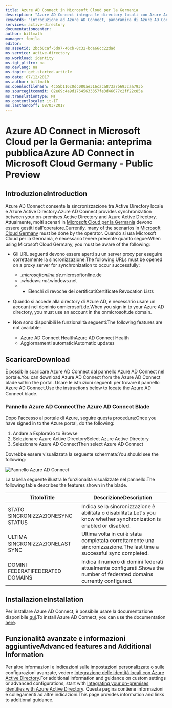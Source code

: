 ```yaml
---
title: Azure AD Connect in Microsoft Cloud per la Germania
description: "Azure AD Connect integra le directory locali con Azure Active Directory. Consente di fornire un'identità comune per le applicazioni di Office 365, Azure e SaaS integrate con Azure AD."
keywords: "introduzione ad Azure AD Connect, panoramica di Azure AD Connect, che cos'è Azure AD Connect, installare Active Directory, Germania, Foresta Nera"
services: active-directory
documentationcenter: 
author: billmath
manager: femila
editor: 
ms.assetid: 2bcb0caf-5d97-46cb-8c32-bda66cc22dad
ms.service: active-directory
ms.workload: identity
ms.tgt_pltfrm: na
ms.devlang: na
ms.topic: get-started-article
ms.date: 07/12/2017
ms.author: billmath
ms.openlocfilehash: 4c55b116c0dc080ae316caca873a7b693caa793b
ms.sourcegitcommit: 02e69c4a9d17645633357fe3d46677c2ff22c85a
ms.translationtype: MT
ms.contentlocale: it-IT
ms.lasthandoff: 08/03/2017
---
```

# <a name="azure-ad-connect-in-microsoft-cloud-germany---public-preview"></a><span data-ttu-id="2cd05-105">Azure AD Connect in Microsoft Cloud per la Germania: anteprima pubblica</span><span class="sxs-lookup"><span data-stu-id="2cd05-105">Azure AD Connect in Microsoft Cloud Germany - Public Preview</span></span>
## <a name="introduction"></a><span data-ttu-id="2cd05-106">Introduzione</span><span class="sxs-lookup"><span data-stu-id="2cd05-106">Introduction</span></span>
<span data-ttu-id="2cd05-107">Azure AD Connect consente la sincronizzazione tra Active Directory locale e Azure Active Directory.</span><span class="sxs-lookup"><span data-stu-id="2cd05-107">Azure AD Connect provides synchronization between your on-premises Active Directory and Azure Active Directory.</span></span>
<span data-ttu-id="2cd05-108">Attualmente, molti scenari in [Microsoft Cloud per la Germania](https://www.microsoft.com/de-de/cloud/deutschland/default.aspx) devono essere gestiti dall'operatore.</span><span class="sxs-lookup"><span data-stu-id="2cd05-108">Currently, many of the scenarios in [Microsoft Cloud Germany](https://www.microsoft.com/de-de/cloud/deutschland/default.aspx) must be done by the operator.</span></span> <span data-ttu-id="2cd05-109">Quando si usa Microsoft Cloud per la Germania, è necessario tenere presente quanto segue:</span><span class="sxs-lookup"><span data-stu-id="2cd05-109">When using Microsoft Cloud Germany, you must be aware of the following:</span></span>

* <span data-ttu-id="2cd05-110">Gli URL seguenti devono essere aperti su un server proxy per eseguire correttamente la sincronizzazione:</span><span class="sxs-lookup"><span data-stu-id="2cd05-110">The following URLs must be opened on a proxy server for synchronization to occur successfully:</span></span>
  
  * <span data-ttu-id="2cd05-111">*.microsoftonline.de</span><span class="sxs-lookup"><span data-stu-id="2cd05-111">*.microsoftonline.de</span></span>
  * <span data-ttu-id="2cd05-112">*.windows.net</span><span class="sxs-lookup"><span data-stu-id="2cd05-112">*.windows.net</span></span>
  * * <span data-ttu-id="2cd05-113">Elenchi di revoche dei certificati</span><span class="sxs-lookup"><span data-stu-id="2cd05-113">Certificate Revocation Lists</span></span>
* <span data-ttu-id="2cd05-114">Quando si accede alla directory di Azure AD, è necessario usare un account nel dominio onmicrosoft.de.</span><span class="sxs-lookup"><span data-stu-id="2cd05-114">When you sign in to your Azure AD directory, you must use an account in the onmicrosoft.de domain.</span></span>
* <span data-ttu-id="2cd05-115">Non sono disponibili le funzionalità seguenti:</span><span class="sxs-lookup"><span data-stu-id="2cd05-115">The following features are not available:</span></span>
  * <span data-ttu-id="2cd05-116">Azure AD Connect Health</span><span class="sxs-lookup"><span data-stu-id="2cd05-116">Azure AD Connect Health</span></span>
  * <span data-ttu-id="2cd05-117">Aggiornamenti automatici</span><span class="sxs-lookup"><span data-stu-id="2cd05-117">Automatic updates</span></span>
 
## <a name="download"></a><span data-ttu-id="2cd05-118">Scaricare</span><span class="sxs-lookup"><span data-stu-id="2cd05-118">Download</span></span>
<span data-ttu-id="2cd05-119">È possibile scaricare Azure AD Connect dal pannello Azure AD Connect nel portale.</span><span class="sxs-lookup"><span data-stu-id="2cd05-119">You can download Azure AD Connect from the Azure AD Connect blade within the portal.</span></span>  <span data-ttu-id="2cd05-120">Usare le istruzioni seguenti per trovare il pannello Azure AD Connect.</span><span class="sxs-lookup"><span data-stu-id="2cd05-120">Use the instructions below to locate the Azure AD Connect blade.</span></span>

### <a name="the-azure-ad-connect-blade"></a><span data-ttu-id="2cd05-121">Pannello Azure AD Connect</span><span class="sxs-lookup"><span data-stu-id="2cd05-121">The Azure AD Connect Blade</span></span>
<span data-ttu-id="2cd05-122">Dopo l'accesso al portale di Azure, seguire questa procedura:</span><span class="sxs-lookup"><span data-stu-id="2cd05-122">Once you have signed in to the Azure portal, do the following:</span></span>

1. <span data-ttu-id="2cd05-123">Andare a Esplora</span><span class="sxs-lookup"><span data-stu-id="2cd05-123">Go to Browse</span></span>
2. <span data-ttu-id="2cd05-124">Selezionare Azure Active Directory</span><span class="sxs-lookup"><span data-stu-id="2cd05-124">Select Azure Active Directory</span></span>
3. <span data-ttu-id="2cd05-125">Selezionare Azure AD Connect</span><span class="sxs-lookup"><span data-stu-id="2cd05-125">Then select Azure AD Connect</span></span>

<span data-ttu-id="2cd05-126">Dovrebbe essere visualizzata la seguente schermata:</span><span class="sxs-lookup"><span data-stu-id="2cd05-126">You should see the following:</span></span>

![Pannello Azure AD Connect](media/active-directory-aadconnect-germany/germany1.png)

<span data-ttu-id="2cd05-128">La tabella seguente illustra le funzionalità visualizzate nel pannello.</span><span class="sxs-lookup"><span data-stu-id="2cd05-128">The following table describes the features shown in the blade.</span></span>

| <span data-ttu-id="2cd05-129">Titolo</span><span class="sxs-lookup"><span data-stu-id="2cd05-129">Title</span></span> | <span data-ttu-id="2cd05-130">Descrizione</span><span class="sxs-lookup"><span data-stu-id="2cd05-130">Description</span></span> |
| --- | --- |
| <span data-ttu-id="2cd05-131">STATO SINCRONIZZAZIONE</span><span class="sxs-lookup"><span data-stu-id="2cd05-131">SYNC STATUS</span></span> |<span data-ttu-id="2cd05-132">Indica se la sincronizzazione è abilitata o disabilitata.</span><span class="sxs-lookup"><span data-stu-id="2cd05-132">Let's you know whether synchronization is enabled or disabled.</span></span> |
| <span data-ttu-id="2cd05-133">ULTIMA SINCRONIZZAZIONE</span><span class="sxs-lookup"><span data-stu-id="2cd05-133">LAST SYNC</span></span> |<span data-ttu-id="2cd05-134">Ultima volta in cui è stata completata correttamente una sincronizzazione.</span><span class="sxs-lookup"><span data-stu-id="2cd05-134">The last time a successful sync completed.</span></span> |
| <span data-ttu-id="2cd05-135">DOMINI FEDERATI</span><span class="sxs-lookup"><span data-stu-id="2cd05-135">FEDERATED DOMAINS</span></span> |<span data-ttu-id="2cd05-136">Indica il numero di domini federati attualmente configurati.</span><span class="sxs-lookup"><span data-stu-id="2cd05-136">Shows the number of federated domains currently configured.</span></span> |

## <a name="installation"></a><span data-ttu-id="2cd05-137">Installazione</span><span class="sxs-lookup"><span data-stu-id="2cd05-137">Installation</span></span>
<span data-ttu-id="2cd05-138">Per installare Azure AD Connect, è possibile usare la documentazione disponibile [qui](active-directory-aadconnect.md#install-azure-ad-connect).</span><span class="sxs-lookup"><span data-stu-id="2cd05-138">To install Azure AD Connect, you can use the documentation [here](active-directory-aadconnect.md#install-azure-ad-connect).</span></span>

## <a name="advanced-features-and-additional-information"></a><span data-ttu-id="2cd05-139">Funzionalità avanzate e informazioni aggiuntive</span><span class="sxs-lookup"><span data-stu-id="2cd05-139">Advanced features and Additional Information</span></span>
<span data-ttu-id="2cd05-140">Per altre informazioni e indicazioni sulle impostazioni personalizzate o sulle configurazioni avanzate, vedere [Integrazione delle identità locali con Azure Active Directory](active-directory-aadconnect.md).</span><span class="sxs-lookup"><span data-stu-id="2cd05-140">For additional information and guidance on custom settings or advanced configurations, start with [Integrating your on-premises identities with Azure Active Directory](active-directory-aadconnect.md).</span></span>  <span data-ttu-id="2cd05-141">Questa pagina contiene informazioni e collegamenti ad altre indicazioni.</span><span class="sxs-lookup"><span data-stu-id="2cd05-141">This page provides information and links to additional guidance.</span></span>

